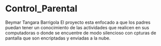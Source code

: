 # Control_Parental
Beymar Tangara Barrigola
El proyecto esta enfocado a que los padres puedan tener un conocimiento de las actividades que realicen en sus computadoras o donde se encuentre de modo silencioso con cpturas de pantalla que son encriptadas y enviadas a la nube.
